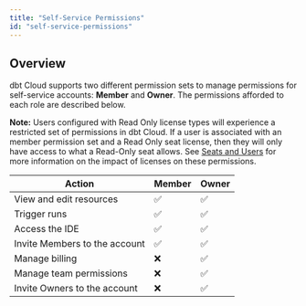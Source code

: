 ```yaml
---
title: "Self-Service Permissions"
id: "self-service-permissions"
---
```


## Overview

dbt Cloud supports two different permission sets to manage permissions for self-service accounts: **Member** and **Owner**. The permissions afforded to each role are described below.

**Note:** Users configured with Read Only license types will experience a restricted set of permissions in dbt Cloud. If a user is associated with an member permission set and a Read Only seat license, then they will only have access to what a Read-Only seat allows. See [Seats and Users](cloud-seats-and-users) for more information on the impact of licenses on these permissions.

| Action | Member | Owner |
| ------ | ------ | ----- |
| View and edit resources | ✅ | ✅ |
| Trigger runs | ✅ | ✅ |
| Access the IDE | ✅ | ✅ |
| Invite Members to the account | ✅ | ✅ |
| Manage billing | ❌ | ✅ |
| Manage team permissions | ❌ | ✅ |
| Invite Owners to the account | ❌ | ✅ |
